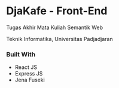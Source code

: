 # DjaKafe - Front-End
<p> Tugas Akhir Mata Kuliah Semantik Web </p> 
<p> Teknik Informatika, Universitas Padjadjaran </p> 

### Built With
* React JS
* Express JS
* Jena Fuseki
